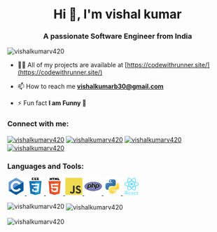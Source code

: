<h1 align="center">Hi 👋, I'm vishal kumar</h1>
<h3 align="center">A passionate Software Engineer from India</h3>



<p align="left"> <img src="https://komarev.com/ghpvc/?username=vishalkumarv420&label=Profile%20views&color=0e75b6&style=flat" alt="vishalkumarv420" /> </p>

- 👨‍💻 All of my projects are available at [https://codewithrunner.site/](https://codewithrunner.site/)

- 📫 How to reach me **vishalkumarb30@gmail.com**

- ⚡ Fun fact **I am Funny 🤣**

<h3 align="left">Connect with me:</h3>
<p align="left">
<a href="https://linkedin.com/in/vishalkumarv420" target="blank"><img align="center" src="https://raw.githubusercontent.com/rahuldkjain/github-profile-readme-generator/master/src/images/icons/Social/linked-in-alt.svg" alt="vishalkumarv420" height="30" width="40" /></a>
<a href="https://fb.com/vishalkumarv420" target="blank"><img align="center" src="https://raw.githubusercontent.com/rahuldkjain/github-profile-readme-generator/master/src/images/icons/Social/facebook.svg" alt="vishalkumarv420" height="30" width="40" /></a>
<a href="https://instagram.com/vishalkumarv420" target="blank"><img align="center" src="https://raw.githubusercontent.com/rahuldkjain/github-profile-readme-generator/master/src/images/icons/Social/instagram.svg" alt="vishalkumarv420" height="30" width="40" /></a>
<a href="https://www.youtube.com/c/vishalkumarv420" target="blank"><img align="center" src="https://raw.githubusercontent.com/rahuldkjain/github-profile-readme-generator/master/src/images/icons/Social/youtube.svg" alt="vishalkumarv420" height="30" width="40" /></a>
</p>

<h3 align="left">Languages and Tools:</h3>
<p align="left"> <a href="https://www.cprogramming.com/" target="_blank" rel="noreferrer"> <img src="https://raw.githubusercontent.com/devicons/devicon/master/icons/c/c-original.svg" alt="c" width="40" height="40"/> </a> <a href="https://www.w3schools.com/css/" target="_blank" rel="noreferrer"> <img src="https://raw.githubusercontent.com/devicons/devicon/master/icons/css3/css3-original-wordmark.svg" alt="css3" width="40" height="40"/> </a> <a href="https://www.w3.org/html/" target="_blank" rel="noreferrer"> <img src="https://raw.githubusercontent.com/devicons/devicon/master/icons/html5/html5-original-wordmark.svg" alt="html5" width="40" height="40"/> </a> <a href="https://developer.mozilla.org/en-US/docs/Web/JavaScript" target="_blank" rel="noreferrer"> <img src="https://raw.githubusercontent.com/devicons/devicon/master/icons/javascript/javascript-original.svg" alt="javascript" width="40" height="40"/> </a> <a href="https://www.php.net" target="_blank" rel="noreferrer"> <img src="https://raw.githubusercontent.com/devicons/devicon/master/icons/php/php-original.svg" alt="php" width="40" height="40"/> </a> <a href="https://www.python.org" target="_blank" rel="noreferrer"> <img src="https://raw.githubusercontent.com/devicons/devicon/master/icons/python/python-original.svg" alt="python" width="40" height="40"/> </a> <a href="https://reactjs.org/" target="_blank" rel="noreferrer"> <img src="https://raw.githubusercontent.com/devicons/devicon/master/icons/react/react-original-wordmark.svg" alt="react" width="40" height="40"/> </a> </p>

<p><img align="left" src="https://github-readme-stats.vercel.app/api/top-langs?username=vishalkumarv420&show_icons=true&locale=en&layout=compact" alt="vishalkumarv420" /></p>

<p>&nbsp;<img align="center" src="https://github-readme-stats.vercel.app/api?username=vishalkumarv420&show_icons=true&locale=en" alt="vishalkumarv420" /></p>

<p><img align="center" src="https://github-readme-streak-stats.herokuapp.com/?user=vishalkumarv420&" alt="vishalkumarv420" /></p>

 
